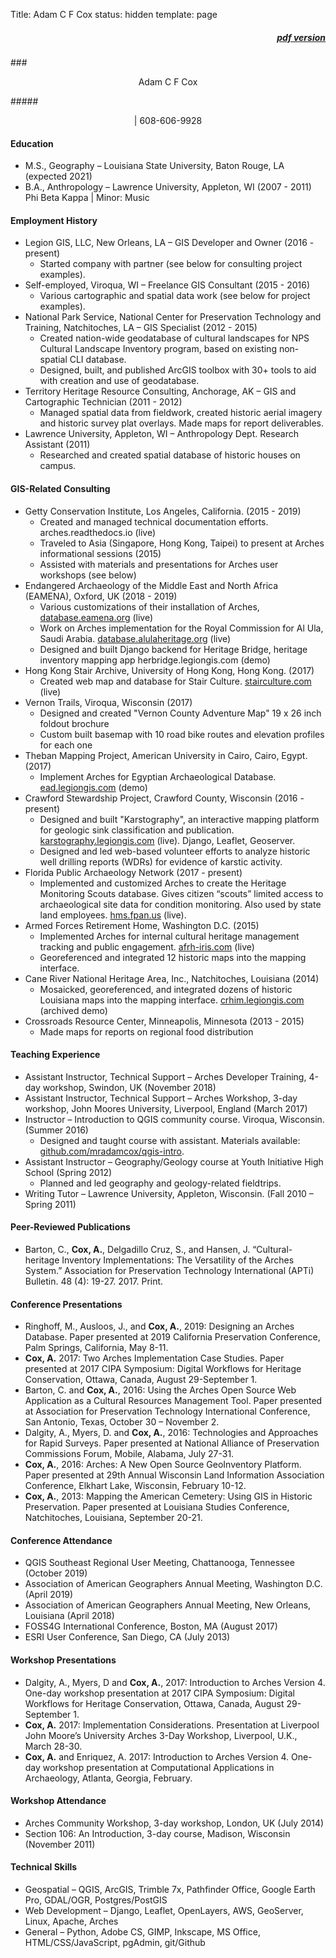 Title: Adam C F Cox
status: hidden
template: page

##### <div style="text-align:right"><a href="/theme/files/AdamCox-CV-Nov2019.pdf">pdf version</a></div>

###<center>Adam C F Cox</center>

#####<center><a class="email-address-txt"></a> | 608-606-9928</center>

#### Education

* M.S., Geography – Louisiana State University, Baton Rouge, LA (expected 2021)
* B.A., Anthropology – Lawrence University, Appleton, WI (2007 - 2011)
    Phi Beta Kappa | Minor: Music

#### Employment History

* Legion GIS, LLC, New Orleans, LA – GIS Developer and Owner (2016 - present)
    * Started company with partner (see below for consulting project examples).
* Self-employed, Viroqua, WI – Freelance GIS Consultant (2015 - 2016)
    * Various cartographic and spatial data work (see below for project examples).
* National Park Service, National Center for Preservation Technology and Training, Natchitoches, LA – GIS Specialist (2012 - 2015)
    * Created nation-wide geodatabase of cultural landscapes for NPS Cultural Landscape Inventory program, based on existing non-spatial CLI database.
    * Designed, built, and published ArcGIS toolbox with 30+ tools to aid with creation and use of geodatabase.
* Territory Heritage Resource Consulting, Anchorage, AK – GIS and Cartographic Technician (2011 - 2012)
    * Managed spatial data from fieldwork, created historic aerial imagery and historic survey plat overlays. Made maps for report deliverables.
* Lawrence University, Appleton, WI – Anthropology Dept. Research Assistant (2011)
    * Researched and created spatial database of historic houses on campus.

#### GIS-Related Consulting

* Getty Conservation Institute, Los Angeles, California. (2015 - 2019)
    * Created and managed technical documentation efforts. arches.readthedocs.io (live)
    * Traveled to Asia (Singapore, Hong Kong, Taipei) to present at Arches informational sessions (2015)
    * Assisted with materials and presentations for Arches user workshops (see below)
* Endangered Archaeology of the Middle East and North Africa (EAMENA), Oxford, UK (2018 - 2019)
    * Various customizations of their installation of Arches, [database.eamena.org](http://database.eamena.org) (live)
    * Work on Arches implementation for the Royal Commission for Al Ula, Saudi Arabia. [database.alulaheritage.org](http://database.alulaheritage.org) (live)
    * Designed and built Django backend for Heritage Bridge, heritage inventory mapping app herbridge.legiongis.com (demo)
* Hong Kong Stair Archive, University of Hong Kong, Hong Kong. (2017)
    * Created web map and database for Stair Culture. [stairculture.com](http://stairculture.com) (live)
* Vernon Trails, Viroqua, Wisconsin (2017)
    * Designed and created "Vernon County Adventure Map" 19 x 26 inch foldout brochure
    * Custom built basemap with 10 road bike routes and elevation profiles for each one
* Theban Mapping Project, American University in Cairo, Cairo, Egypt. (2017)
    * Implement Arches for Egyptian Archaeological Database. [ead.legiongis.com](http://ead.legiongis.com) (demo)
* Crawford Stewardship Project, Crawford County, Wisconsin (2016 - present)
    * Designed and built "Karstography", an interactive mapping platform for geologic sink classification and publication. [karstography.legiongis.com](https://karstography.legiongis.com) (live). Django, Leaflet, Geoserver.
    * Designed and led web-based volunteer efforts to analyze historic well drilling reports (WDRs) for evidence of karstic activity.
* Florida Public Archaeology Network (2017 - present)
    * Implemented and customized Arches to create the Heritage Monitoring Scouts database. Gives citizen “scouts” limited access to archaeological site data for condition monitoring. Also used by state land employees. [hms.fpan.us](https://hms.fpan.us) (live).
* Armed Forces Retirement Home, Washington D.C. (2015)
    * Implemented Arches for internal cultural heritage management tracking and public engagement. [afrh-iris.com](https://afrh-iris.com) (live)
    * Georeferenced and integrated 12 historic maps into the mapping interface.
* Cane River National Heritage Area, Inc., Natchitoches, Louisiana (2014)
    * Mosaicked, georeferenced, and integrated dozens of historic Louisiana maps into the mapping interface. [crhim.legiongis.com](http://crhim.legiongis.com) (archived demo)
* Crossroads Resource Center, Minneapolis, Minnesota (2013 - 2015)
    * Made maps for reports on regional food distribution

#### Teaching Experience

* Assistant Instructor, Technical Support – Arches Developer Training, 4-day workshop, Swindon, UK (November 2018)
* Assistant Instructor, Technical Support – Arches Workshop, 3-day workshop, John Moores University, Liverpool, England (March 2017)
* Instructor – Introduction to QGIS community course. Viroqua, Wisconsin. (Summer 2016)
    * Designed and taught course with assistant. Materials available: [github.com/mradamcox/qgis-intro](https://github.com/mradamcox/qgis-intro).
* Assistant Instructor – Geography/Geology course at Youth Initiative High School (Spring 2012)
    * Planned and led geography and geology-related fieldtrips.
* Writing Tutor – Lawrence University, Appleton, Wisconsin. (Fall 2010 – Spring 2011)

#### Peer-Reviewed Publications

* Barton, C., **Cox, A.**, Delgadillo Cruz, S., and Hansen, J. “Cultural-heritage Inventory Implementations: The Versatility of the Arches System.” Association for Preservation Technology International (APTi) Bulletin. 48 (4): 19-27. 2017. Print.

#### Conference Presentations

* Ringhoff, M., Ausloos, J., and **Cox, A.**, 2019: Designing an Arches Database. Paper presented at 2019 California Preservation Conference, Palm Springs, California, May 8-11.
* **Cox, A.** 2017: Two Arches Implementation Case Studies. Paper presented at 2017 CIPA Symposium: Digital Workflows for Heritage Conservation, Ottawa, Canada, August 29-September 1.
* Barton, C. and **Cox, A.**, 2016: Using the Arches Open Source Web Application as a Cultural Resources Management Tool. Paper presented at Association for Preservation Technology International Conference, San Antonio, Texas, October 30 – November 2.
* Dalgity, A., Myers, D. and **Cox, A.**, 2016: Technologies and Approaches for Rapid Surveys. Paper presented at National Alliance of Preservation Commissions Forum, Mobile, Alabama, July 27-31.
* **Cox, A.**, 2016: Arches: A New Open Source GeoInventory Platform. Paper presented at 29th Annual Wisconsin Land Information Association Conference, Elkhart Lake, Wisconsin, February 10-12.
* **Cox, A.**, 2013: Mapping the American Cemetery: Using GIS in Historic Preservation. Paper presented at Louisiana Studies Conference, Natchitoches, Louisiana, September 20-21.

#### Conference Attendance

* QGIS Southeast Regional User Meeting, Chattanooga, Tennessee (October 2019)
* Association of American Geographers Annual Meeting, Washington D.C. (April 2019)
* Association of American Geographers Annual Meeting, New Orleans, Louisiana (April 2018)
* FOSS4G International Conference, Boston, MA (August 2017)
* ESRI User Conference, San Diego, CA (July 2013)

#### Workshop Presentations

* Dalgity, A., Myers, D and **Cox, A.**, 2017: Introduction to Arches Version 4. One-day workshop presentation at 2017 CIPA Symposium: Digital Workflows for Heritage Conservation, Ottawa, Canada, August 29-September 1.
* **Cox, A.** 2017: Implementation Considerations. Presentation at Liverpool John Moore’s University Arches 3-Day Workshop, Liverpool, U.K., March 28-30.
* **Cox, A.** and Enriquez, A. 2017: Introduction to Arches Version 4. One-day workshop presentation at Computational Applications in Archaeology, Atlanta, Georgia, February.

#### Workshop Attendance

* Arches Community Workshop, 3-day workshop, London, UK (July 2014)
* Section 106: An Introduction, 3-day course, Madison, Wisconsin (November 2011)

#### Technical Skills

* Geospatial – QGIS, ArcGIS, Trimble 7x, Pathfinder Office, Google Earth Pro, GDAL/OGR, Postgres/PostGIS
* Web Development – Django, Leaflet, OpenLayers, AWS, GeoServer, Linux, Apache, Arches
* General – Python, Adobe CS, GIMP, Inkscape, MS Office, HTML/CSS/JavaScript, pgAdmin, git/Github
